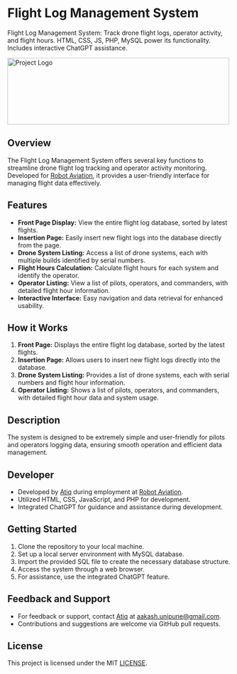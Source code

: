 # Flight Log Management System

Flight Log Management System: Track drone flight logs, operator activity, and flight hours. HTML, CSS, JS, PHP, MySQL power its functionality. Includes interactive ChatGPT assistance.

<img src="https://images.squarespace-cdn.com/content/v1/6540bd7a746edd2f17ce3c19/39dd2695-7e4e-47f3-96ec-67d9ef5f8efb/Robot+Aviation++Logo_01_DarkBlueGrad_DarkText.png" alt="Project Logo" width="500" height="150">

## Overview
The Flight Log Management System offers several key functions to streamline drone flight log tracking and operator activity monitoring. Developed for [Robot Aviation](https://robotaviation.com), it provides a user-friendly interface for managing flight data effectively.

## Features
- **Front Page Display:** View the entire flight log database, sorted by latest flights.
- **Insertion Page:** Easily insert new flight logs into the database directly from the page.
- **Drone System Listing:** Access a list of drone systems, each with multiple builds identified by serial numbers.
- **Flight Hours Calculation:** Calculate flight hours for each system and identify the operator.
- **Operator Listing:** View a list of pilots, operators, and commanders, with detailed flight hour information.
- **Interactive Interface:** Easy navigation and data retrieval for enhanced usability.

## How it Works
1. **Front Page:** Displays the entire flight log database, sorted by the latest flights.
2. **Insertion Page:** Allows users to insert new flight logs directly into the database.
3. **Drone System Listing:** Provides a list of drone systems, each with serial numbers and flight hour information.
4. **Operator Listing:** Shows a list of pilots, operators, and commanders, with detailed flight hour data and system usage.

## Description
The system is designed to be extremely simple and user-friendly for pilots and operators logging data, ensuring smooth operation and efficient data management.

## Developer
- Developed by [Atiq](https://atiq.no) during employment at [Robot Aviation](https://robotaviation.com).
- Utilized HTML, CSS, JavaScript, and PHP for development.
- Integrated ChatGPT for guidance and assistance during development.

## Getting Started
1. Clone the repository to your local machine.
2. Set up a local server environment with MySQL database.
3. Import the provided SQL file to create the necessary database structure.
4. Access the system through a web browser.
5. For assistance, use the integrated ChatGPT feature.

## Feedback and Support
- For feedback or support, contact [Atiq](https://atiq.no) at aakash.unipune@gmail.com.
- Contributions and suggestions are welcome via GitHub pull requests.

## License
This project is licensed under the MIT [LICENSE](LICENSE).
